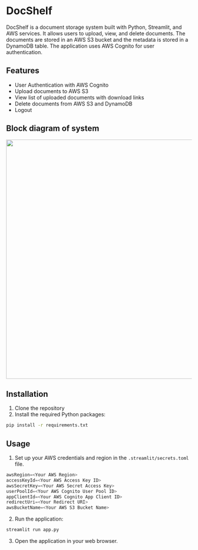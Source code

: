 # DocShelf

DocShelf is a document storage system built with Python, Streamlit, and AWS services. It allows users to upload, view, and delete documents. The documents are stored in an AWS S3 bucket and the metadata is stored in a DynamoDB table. The application uses AWS Cognito for user authentication.

## Features

- User Authentication with AWS Cognito
- Upload documents to AWS S3
- View list of uploaded documents with download links
- Delete documents from AWS S3 and DynamoDB
- Logout

## Block diagram of system
<img src="https://github.com/piyushchugeja/docshelf_project/assets/66639966/1f67682e-f832-4eca-b592-dfd432fe907d" width="650px"/>


## Installation

1. Clone the repository
2. Install the required Python packages:

```bash
pip install -r requirements.txt
```

## Usage
1. Set up your AWS credentials and region in the `.streamlit/secrets.toml` file.
```python
awsRegion=<Your AWS Region>
accessKeyId=<Your AWS Access Key ID>
awsSecretKey=<Your AWS Secret Access Key>
userPoolId=<Your AWS Cognito User Pool ID>
appClientId=<Your AWS Cognito App Client ID>
redirectUri=<Your Redirect URI>
awsBucketName=<Your AWS S3 Bucket Name>
```

2. Run the application:

```bash
streamlit run app.py
```

3. Open the application in your web browser.
